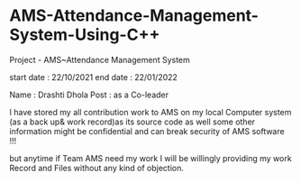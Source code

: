 # AMS-Attendance-Management-System-Using-C++

Project - AMS~Attendance Management System 

start date : 22/10/2021
end date : 22/01/2022

Name : Drashti Dhola
Post : as a Co-leader


I have stored my all contribution work to AMS on my local Computer system (as a back up& work record)as its source code as well some other information might be confidential and can break security of AMS software !!!

but anytime if Team AMS need my work I will be willingly providing my work Record and Files without any kind of objection.
